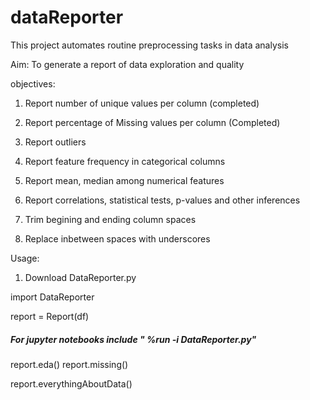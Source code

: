 # dataReporter

This project automates routine preprocessing tasks in data analysis

Aim:
To generate a report of data exploration and quality

objectives:
1) Report number of unique values per column (completed)
2) Report percentage of Missing values per column (Completed)


3) Report outliers 
4) Report feature frequency in categorical columns
5) Report mean, median among numerical features
6) Report correlations, statistical tests, p-values and other inferences
7) Trim begining and ending column spaces
8) Replace inbetween spaces with underscores 



Usage: 
1) Download DataReporter.py

import DataReporter

report = Report(df)  
##### For jupyter notebooks include " %run -i DataReporter.py"
report.eda()
report.missing() 

report.everythingAboutData()
